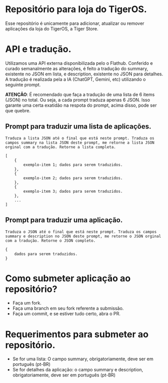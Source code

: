 # Repositório para loja do TigerOS.
Esse repositório é unicamente para adicionar, atualizar ou remover aplicações da loja do TigerOS, a Tiger Store.

# API e tradução.

Utilizamos uma API externa disponibilizada pelo o Flathub. Conferido e curado semanalmente as alterações, é feito a tradução do summary, existente no JSON em lista, e description, existente no JSON para detalhes. A tradução é realizada pela a IA (ChatGPT, Gemini, etc) utilizando o seguinte prompt. 

**ATENÇÃO**: É recomendado que faça a tradução de uma lista de 6 items (JSON) no total. Ou seja, a cada prompt traduza apenas 6 JSON. Isso garante uma certa exatidão na respota do prompt, acima disso, pode ser que quebre. 

## Prompt para traduzir uma lista de aplicações.
```
Traduza a lista JSON até o final que está neste prompt. Traduza os campos summary na lista JSON deste prompt, me retorne a lista JSON orginal com a tradução. Retorne a lista completa. 

[
    {
        exemplo-item 1; dados para serem traduzidos.
    },
    {
        exemplo-item 2; dados para serem traduzidos.
    },
    {
        exemplo-item 3; dados para serem traduzidos.
    },
    ...
]
```

## Prompt para traduzir uma aplicação.
```
Traduza o JSON até o final que está neste prompt. Traduza os campos summary e description no JSON deste prompt, me retorne o JSON orginal com a tradução. Retorne o JSON completo. 

{
    dados para serem traduzidos.
}
```

# Como submeter aplicação ao repositório?

- Faça um fork.
- Faça uma branch em seu fork referente a submissão.
- Faça um commit, e se estiver tudo certo, abra o PR.

# Requerimentos para submeter ao repositório.

- Se for uma lista: O campo summary, obrigatoriamente, deve ser em português (pt-BR)
- Se for detalhes da aplicação: o campo summary e description, obrigatoriamente, deve ser em português (pt-BR)